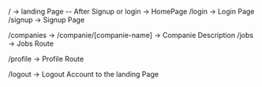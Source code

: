 / -> landing Page -- After Signup or login -> HomePage
/login -> Login Page
/signup -> Signup Page

/companies -> 
/companie/[companie-name] -> Companie Description
/jobs -> Jobs Route

/profile -> Profile Route

/logout -> Logout Account to the landing Page
